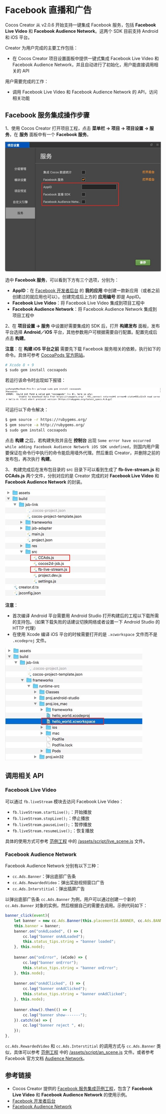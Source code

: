 # Facebook 直播和广告

Cocos Creator 从 v2.0.6 开始支持一键集成 Facebook 服务，包括 **Facebook Live Video** 和 **Facebook Audience Network**。这两个 SDK 目前支持 Android 和 iOS 平台。

Creator 为用户完成的主要工作包括：

- 在 Cocos Creator 项目设置面板中提供一键式集成 Facebook Live Video 和 Facebook Audience Network，并且自动进行了初始化，用户能直接调用相关的 API

用户需要完成的工作：

- 调用 Facebook Live Video 和 Facebook Audience Network 的 API，访问相关功能

## Facebook 服务集成操作步骤

1、使用 Cocos Creator 打开项目工程，点击 **菜单栏 -> 项目 -> 项目设置 -> 服务**，在 **服务** 面板中有一个 **Facebook 服务**。

![](fb-an-and-live/facebook.png)

选中 **Facebook 服务**，可以看到下方有三个选项，分别为：

- **AppID**：在 [Facebook 开发者后台](https://developers.facebook.com/) 的 **我的应用** 中创建一款新应用（或者之前创建过的就应用也可以）。创建完成后上方的 **应用编号** 即是 AppID。
- **Facebook Live Video**：将 Facebook Live Video 集成到项目工程中
- **Facebook Audience Network**：将 Facebook Audience Network 集成到项目工程中

2、在 **项目设置 -> 服务** 中设置好需要集成的 SDK 后，打开 **构建发布** 面板，发布平台选择 **Android／iOS** 平台，其他参数用户可根据需要自行配置。配置完成后点击 **构建**。

**注意**：在 **构建 iOS 平台之前** 需要先下载 Facebook 服务相关的依赖，执行如下的命令。具体可参考 [CocoaPods 官方网站](https://cocoapods.org/)。

  ```bash
  # Xcode 8 + 9
  $ sudo gem install cocoapods
  ```

  若运行该命令时出现如下报错：

  ![](fb-an-and-live/error.png)

  可运行以下命令解决：

  ```bash
  $ gem source -r https://rubygems.org/
  $ gem source -a http://rubygems.org/
  $ sudo gem install cocoapods
  ```

  点击 **构建** 之后，若构建失败并且在 **控制台** 出现 `Some error have occurred while adding Facebook Audience Network iOS SDK undefined`，则国内用户需要保证在命令行中执行的命令能启用墙外代理。然后重启 Creator，并删除之前的发布包，再次执行 **构建**。

3、 构建完成后在发布包目录的 src 目录下可以看到生成了 **fb-live-stream.js** 和 **CCAds.js** 两个文件，分别对应的是 Creator 完成的对 **Facebook Live Video** 和 **Facebook Audience Network** 的封装。

![](fb-an-and-live/package.png)

**注意**：

- 首次编译 Android 平台需要用 Android Studio 打开构建后的工程以下载所需的支持包。（如果下载失败的话建议切换网络或者设置一下 Android Studio 的 HTTP 代理）
- 在使用 Xcode 编译 iOS 平台的时候需要打开的是 `.xcworkspace` 文件而不是 `.xcodeproj` 文件。

![](fb-an-and-live/xcode.png)

## 调用相关 API

### Facebook Live Video

可以通过 `fb.liveStream` 模块去访问 Facebook Live Video：

- `fb.liveStream.startLive();`：开始播放
- `fb.liveStream.stopLive();`：停止播放
- `fb.liveStream.pauseLive();`：暂停播放
- `fb.liveStream.resumeLive();`：恢复播放

具体的使用方式可参考 [范例工程](https://github.com/cocos-creator/facebook_demo) 中的 [/assets/script/live_scene.js](https://github.com/cocos-creator/facebook_demo/blob/master/assets/script/live_scene.js) 文件。

### Facebook Audience Network

Facebook Audience Network 分别有以下三种：

- `cc.Ads.Banner`：弹出底部广告条
- `cc.Ads.RewardedVideo`：弹出奖励视频窗口广告
- `cc.Ads.Interstitial`：弹出插屏广告

以弹出底部广告条 `cc.Ads.Banner` 为例，用户可以通过创建一个新的 `cc.Ads.Banner` 对象的实例，然后根据自己的需要去调用。示例代码如下：

```js
banner_click(event){
    let banner = new cc.Ads.Banner(this.placementId.BANNER, cc.Ads.BANNER_POSITION.ALIGN_PARENT_BOTTOM);
    this.banner = banner;
    banner.on("onAdLoaded", () => {
        cc.log("banner onAdLoaded");
        this.status_tips.string = "banner loaded";
    }, this.node);

    banner.on("onError", (eCode) => {
        cc.log("banner onError");
        this.status_tips.string = "banner onError";
    }, this.node);

    banner.on("onAdClicked", () => {
        cc.log("banner onAdClicked");
        this.status_tips.string = "banner onAdClicked";
    }, this.node);

    banner.show().then(() => {
        cc.log("banner show-------");
    }).catch((e) => {
        cc.log("banner reject ", e);
    });
},
```

`cc.Ads.RewardedVideo` 和 `cc.Ads.Interstitial` 的调用方式与 `cc.Ads.Banner` 类似，具体可以参考 [范例工程](https://github.com/cocos-creator/facebook_demo) 中的 [/assets/script/an_scene.js](https://github.com/cocos-creator/facebook_demo/blob/master/assets/script/an_scene.js) 文件。或者参考 Facebook 官方文档 [Audience Network](https://developers.facebook.com/docs/audience-network/)。

## 参考链接

- Cocos Creator 提供的 [Facebook 服务集成范例工程](https://github.com/cocos-creator/facebook_demo)，包含了 **Facebook Live Video** 和 **Facebook Audience Network** 的使用示例。
- [Facebook 开发者后台](https://developers.facebook.com/)
- [Facebook Audience Network](https://developers.facebook.com/docs/audience-network/)
